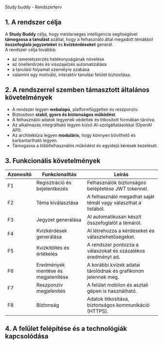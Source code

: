 Study buddy - Rendszerterv

## 1. A rendszer célja
A **Study Buddy** célja, hogy mesterséges intelligencia segítségével **támogassa a tanulást** azáltal, hogy a felhasználó által megadott témákból **összefoglaló jegyzeteket** és **kvízkérdéseket** generál.  
A rendszer célja továbbá:
- az ismeretszerzés hatékonyságának növelése 
- az önellenőrzés és visszajelzés automatizálása 
- a tanulási folyamat személyre szabása
- valamint egy motiváló, interaktív tanulási felület biztosítása.

## 2. A rendszerrel szemben támasztott általános követelmények

- A rendszer legyen **webalapú**, platformfüggetlen és reszponzív.  
- Biztosítson **stabil, gyors és biztonságos működést**.  
- A felhasználói adatok legyenek védettek és titkosított formában tárolva.  
- Az alkalmazás integrálható legyen külső AI-szolgáltatásokkal (OpenAI API).  
- Az architektúra legyen **moduláris**, hogy könnyen bővíthető és karbantartható legyen.  
- Támogassa a többfelhasználós működést és egyidejű kérések kezelését.


## 3. Funkcionális követelmények

| Azonosító | Funkcionalitás | Leírás |
|------------|----------------|--------|
| F1 | Regisztráció és bejelentkezés | Felhasználók biztonságos beléptetése JWT tokennel. |
| F2 | Téma kiválasztása | A felhasználó megadhat saját témát vagy választhat a listából. |
| F3 | Jegyzet generálása | AI automatikusan készít összefoglalót a témáról. |
| F4 | Kvízkérdések generálása | AI létrehozza a kérdéseket és válaszlehetőségeket. |
| F5 | Kvízkitöltés és értékelés | A rendszer pontozza a válaszokat és százalékos eredményt ad. |
| F6 | Eredmények mentése és megjelenítése | A korábbi kvízek adatai tárolódnak és grafikonon jelennek meg. |
| F7 | Reszponzív megjelenítés | A felület mobilon és asztali gépen is használható. |
| F8 | Biztonság | Adatok titkosítása, biztonságos kommunikáció (HTTPS). |

## 4. A felület felépítése és a technológiák kapcsolódása


